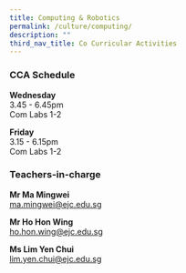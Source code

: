 ```yaml
---
title: Computing & Robotics
permalink: /culture/computing/
description: ""
third_nav_title: Co Curricular Activities
---
```

### CCA Schedule

**Wednesday**  
3.45 - 6.45pm  
Com Labs 1-2

**Friday**  
3.15 - 6.15pm  
Com Labs 1-2

### Teachers-in-charge

**Mr Ma Mingwei**  
[ma.mingwei@ejc.edu.sg](mailto:ma.mingwei@ejc.edu.sg)

**Mr Ho Hon Wing**  
[ho.hon.wing@ejc.edu.sg](mailto:ho.hon.wing@ejc.edu.sg)

**Ms Lim Yen Chui**  
[lim.yen.chui@ejc.edu.sg](mailto:lim.yen.chui@ejc.edu.sg)